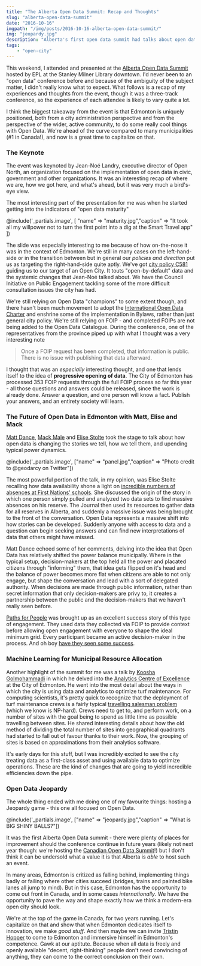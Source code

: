 ```yaml
---
title: "The Alberta Open Data Summit: Recap and Thoughts"
slug: "alberta-open-data-summit"
date: "2016-10-16"
imgpath: "/img/posts/2016-10-16-alberta-open-data-summit/"
img: "jeopardy.jpg"
description: "Alberta's first open data summit had talks about open data maturity, storytelling, power dynamics, analytics, and just a little bit of fun and games. Troy Pavlek shares his thoughts on the inaugural event."
tags: 
    - "open-city"
---
```


This weekend, I attended and presented at the [Alberta Open Data Summit](http://albertaopendatasummit.ca/) hosted
by EPL at the Stanley Milner Library downtown. I'd never been to an "open data" conference before and because of the ambiguity
of the subject matter, I didn't really know what to expect. What follows is a recap of my experiences and thoughts from the event,
though it was a three-track conference, so the experience of each attendee is likely to vary quite a lot.

I think the biggest takeaway from the event is that Edmonton is uniquely positioned, both from a city administration perspective and from the perspective
of the wider, active community, to do some really cool things with Open Data. We're ahead of the curve compared to many municipalities
(#1 in Canada!), and now is a great time to capitalize on that.

### The Keynote

The event was keynoted by Jean-Noé Landry, executive director of Open North, an organization focused on the implementation
of open data in civic, government and other organizations. It was an interesting recap of where we are, how we got here, and
what's ahead, but it was very much a bird's-eye view.

The most interesting part of the presentation for me was when he started getting into the indicators of "open data maturity"

@include('_partials.image', [ "name" => "maturity.jpg","caption" => "It took all my willpower not to turn the first point into a dig at the Smart Travel app" ])

The slide was especially interesting to me because of how on-the-nose it was in the context of Edmonton. We're still in
many cases on the left-hand-side or in the transition between but in general our *policies and direction* put us as targeting
the right-hand-side quite aptly. We've got [city policy C581](https://www.edmonton.ca/city_government/documents/C581.pdf) guiding
us to our target of an Open City. It touts "open-by-default" data and the systemic changes that Jean-Noé talked about. We have
the Council Initiative on Public Engagement tackling some of the more difficult consultation issues the city has had.

We're still relying on Open Data "champions" to some extent though, and there hasn't been much movement to adopt the 
[International Open Data Charter](http://opendatacharter.net/) and enshrine some of the implementation in Bylaws, rather
than just general city policy. We're still relying on FOIP - and completed FOIPs are not being added to the Open Data Catalogue.
During the conference, one of the representatives from the province piped up with what I thought was a very interesting note

> Once a FOIP request has been completed, that information is public. There is no issue with publishing that data
  afterward.
  
I thought that was an *especially* interesting thought, and one that lends itself to the idea of **progressive opening of data**.
The City of Edmonton has processed 353 FOIP requests through the full FOIP process so far this year - all those questions and
answers could be released, since the work is already done. Answer a question, and one person will know a fact. Publish your answers,
and an entirety society will learn. 


### The Future of Open Data in Edmonton with Matt, Elise and Mack

[Matt Dance](https://twitter.com/mattdance), [Mack Male](https://twitter.com/mastermaq) and [Elise Stolte](https://twitter.com/estolte) took the stage to talk about how open data is changing the stories we
tell, how we tell them, and upending typical power dynamics.

@include('_partials.image', ["name" => "panel.jpg","caption" => "Photo credit to @geodarcy on Twitter"])

The most powerful portion of the talk, in my opinion, was Elise Stolte recalling how data availability shone a light on
[incredible numbers of absences at First Nations' schools](http://www.pressreader.com/canada/edmonton-journal/20120603/282548720329499).
She discussed the origin of the story in which one person simply pulled and analyzed two data sets to find massive absences
on his reserve. The Journal then used its resources to gather data for all reserves in Alberta, and suddenly a massive issue
was being brought to the front of the conversation. Open Data represents a massive shift into how stories can be developed.
Suddenly anyone with access to data and a question can begin seeking answers and can find new interpretations of data
that others might have missed.

Matt Dance echoed some of her comments, delving into the idea that Open Data has relatively shifted the power balance municipally.
Where in the typical setup, decision-makers at the top held all the power and placated citizens through "informing" them, that
idea gets flipped on it's head and the balance of power becomes more flat when citizens are able to not only engage, but shape
the conversation and lead with a sort of delegated authority. When decisions are made through public information, rather than
secret information that only decision-makers are privy to, it creates a partnership between the public and the decision-makers
that we haven't really seen before.

[Paths for People](http://pathsforpeople.org/) was brought up as an excellent success story of this type of engagement. They used
data they collected via FOIP to provide context before allowing open engagement with everyone to shape the ideal minimum grid.
Every participant became an active decision-maker in the process. And oh boy [have they seen some success](http://edmontonjournal.com/news/local-news/council-approves-protected-edmonton-downtown-bike-lanes-for-2017).

### Machine Learning for Municipal Resource Allocation

Another highlight of the summit for me was a talk by [Koosha Golmohammadi](http://kooshanet.com/) in which he delved into 
the [Analytics Centre of Excellence](http://ace.edmonton.ca/) at the City of Edmonton. He went into the most detail about 
the ways in which the city is using data and analytics to optimize turf maintenance. For computing scientists, it's pretty 
quick to recognize that the deployment of turf maintenance crews is a fairly typical [travelling salesman problem](https://simple.wikipedia.org/wiki/Travelling_salesman_problem) (which we know is NP-hard). 
Crews need to get to, and perform work, on a number of sites with the goal being to spend as little time as possible travelling between sites. 
He shared interesting details about how the old method of dividing the total number of sites into geographical quadrants had started to 
fall out of favour thanks to their work. Now, the grouping of sites is based on approximations from their analytics software.

It's early days for this stuff, but I was incredibly excited to see the city treating data as a first-class asset and 
using available data to optimize operations. These are the kind of changes that are going to yield incredible efficiencies 
down the pipe.

### Open Data Jeopardy

The whole thing ended with me doing one of my favourite things: hosting a Jeopardy game - this one all focused on Open Data.

@include('_partials.image', ["name" => "jeopardy.jpg","caption" => "What is BIG SHINY BALLS?"])

It was the first Alberta Open Data summit - there were plenty of places for improvement should the conference continue in future years
(likely not next year though: we're hosting the [Canadian Open Data Summit](http://opendatasummit.ca/)!) but I don't think it can be
undersold what a value it is that Alberta is *able* to host such an event.

In many areas, Edmonton is critized as falling behind, implementing things badly or failing where other cities succeed (bridges, trains
and painted bike lanes all jump to mind). But in this case, Edmonton has the opportunity to come out front in Canada, and in some cases
*internationally*. We have the opportunity to pave the way and shape exactly how we think a modern-era open city should look.

We're at the top of the game in Canada, for two years running. Let's capitalize on that and show that when Edmonton dedicates itself to 
innovation, we make *good stuff*. And then maybe we can invite [Tristin Hopper](http://news.nationalpost.com/full-comment/tristin-hopper-the-600-million-edmonton-train-that-snarls-traffic-slows-down-transit-times-and-increases-emissions) to come to Edmonton and immersive himself in Edmonton's competence. Gawk at our aptitute. Because when all data is freely and openly available "decent, right-thinking" people don't need convincing of anything, they can come to the correct conclusion on their own.



